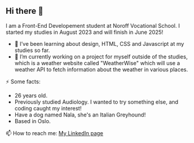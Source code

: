 ## Hi there 👋

I am a Front-End Developement student at Noroff Vocational School. I started my studies in August 2023 and will finish in June 2025!

- 🌱 I’ve been learning about design, HTML, CSS and Javascript at my studies so far.
- 🔭 I’m currently working on a project for myself outside of the studies, which is a weather website called "WeatherWise" which will use a weather API to fetch information about the weather in various places.
  
⚡ Some facts:
- 26 years old.
- Previously studied Audiology. I wanted to try something else, and coding caught my interest!
- Have a dog named Nala, she's an Italian Greyhound!
- Based in Oslo.

 
📫 How to reach me:
  [My LinkedIn page](https://www.linkedin.com/in/regine-dille-kornbakk-aa0a7b288/)

  
<!--
**TheRegzi/TheRegzi** is a ✨ _special_ ✨ repository because its `README.md` (this file) appears on your GitHub profile.

Here are some ideas to get you started:

- 🔭 I’m currently working on ...
- 🌱 I’m currently learning ...
- 👯 I’m looking to collaborate on ...
- 🤔 I’m looking for help with ...
- 💬 Ask me about ...
- 📫 How to reach me: ...
- 😄 Pronouns: ...
- ⚡ Fun fact: ...
-->

